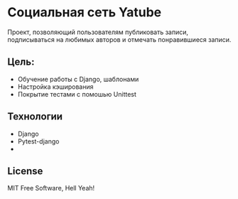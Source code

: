 # Социальная сеть Yatube

Проект, позволяющий пользователям публиковать записи, подписываться на любимых авторов и отмечать понравившиеся записи.

## Цель:

- Обучение работы с Django, шаблонами
- Настройка кэширования
- Покрытие тестами с помошью Unittest

## Технологии

- Django
- Pytest-django
- 
## License
MIT Free Software, Hell Yeah!
